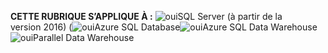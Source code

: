 <Token>**CETTE RUBRIQUE S’APPLIQUE À :** ![oui](media/yes.png)SQL Server (à partir de la version 2016) (![oui](media/yes.png)Azure SQL Database![oui](media/yes.png)Azure SQL Data Warehouse ![oui](media/yes.png)Parallel Data Warehouse </Token>

